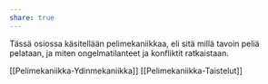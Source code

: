 ```yaml
---
share: true
---
```


Tässä osiossa käsitellään pelimekaniikkaa, eli sitä millä tavoin peliä pelataan, ja miten ongelmatilanteet ja konfliktit ratkaistaan.

[[Pelimekaniikka-Ydinmekaniikka]]
[[Pelimekaniikka-Taistelut]]